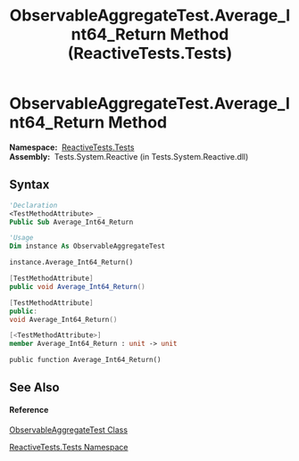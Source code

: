 ﻿---
title: ObservableAggregateTest.Average_Int64_Return Method  (ReactiveTests.Tests)
TOCTitle: Average_Int64_Return Method
ms:assetid: M:ReactiveTests.Tests.ObservableAggregateTest.Average_Int64_Return
ms:mtpsurl: https://msdn.microsoft.com/en-us/library/reactivetests.tests.observableaggregatetest.average_int64_return(v=VS.103)
ms:contentKeyID: 36619364
ms.date: 06/28/2011
mtps_version: v=VS.103
f1_keywords:
- ReactiveTests.Tests.ObservableAggregateTest.Average_Int64_Return
dev_langs:
- CSharp
- JScript
- VB
- FSharp
- c++
---

# ObservableAggregateTest.Average\_Int64\_Return Method

**Namespace:**  [ReactiveTests.Tests](hh289046\(v=vs.103\).md)  
**Assembly:**  Tests.System.Reactive (in Tests.System.Reactive.dll)

## Syntax

``` vb
'Declaration
<TestMethodAttribute> _
Public Sub Average_Int64_Return
```

``` vb
'Usage
Dim instance As ObservableAggregateTest

instance.Average_Int64_Return()
```

``` csharp
[TestMethodAttribute]
public void Average_Int64_Return()
```

``` c++
[TestMethodAttribute]
public:
void Average_Int64_Return()
```

``` fsharp
[<TestMethodAttribute>]
member Average_Int64_Return : unit -> unit 
```

``` jscript
public function Average_Int64_Return()
```

## See Also

#### Reference

[ObservableAggregateTest Class](hh314823\(v=vs.103\).md)

[ReactiveTests.Tests Namespace](hh289046\(v=vs.103\).md)

